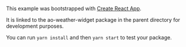 This example was bootstrapped with [Create React App](https://github.com/facebook/create-react-app).

It is linked to the ao-weather-widget package in the parent directory for development purposes.

You can run `yarn install` and then `yarn start` to test your package.
